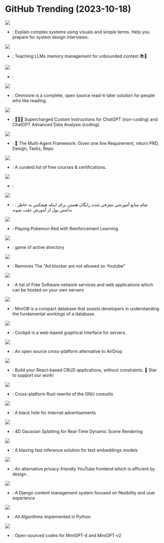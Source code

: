 # GitHub Trending (2023-10-18)

![](https://img.shields.io/badge/none-New%202-green?style=flat-square&logo=appveyor)
- [](https://github.comundefined): Explain complex systems using visuals and simple terms. Help you prepare for system design interviews.

![](https://img.shields.io/badge/Python-New%20690-green?style=flat-square&logo=appveyor)
- [](https://github.comundefined): Teaching LLMs memory management for unbounded context 📚🦙

![](https://img.shields.io/badge/Python-New%2075-green?style=flat-square&logo=appveyor)
- [](https://github.comundefined): 

![](https://img.shields.io/badge/HTML-New%20358-green?style=flat-square&logo=appveyor)
- [](https://github.comundefined): Omnivore is a complete, open source read-it-later solution for people who like reading.

![](https://img.shields.io/badge/Python-New%20850-green?style=flat-square&logo=appveyor)
- [](https://github.comundefined): 🚀🧠💬 Supercharged Custom Instructions for ChatGPT (non-coding) and ChatGPT Advanced Data Analysis (coding).

![](https://img.shields.io/badge/Python-New%20319-green?style=flat-square&logo=appveyor)
- [](https://github.comundefined): 🌟 The Multi-Agent Framework: Given one line Requirement, return PRD, Design, Tasks, Repo

![](https://img.shields.io/badge/none-New%20137-green?style=flat-square&logo=appveyor)
- [](https://github.comundefined): A curated list of free courses & certifications.

![](https://img.shields.io/badge/C%2B%2B-New%2025-green?style=flat-square&logo=appveyor)
- [](https://github.comundefined): 

![](https://img.shields.io/badge/none-New%2033-green?style=flat-square&logo=appveyor)
- [](https://github.comundefined): ، تمام منابع آموزشی معرفی شده رایگان هستن برای اینکه هیچکس به خاطر نداشتن پول از آموزش عقب نمونه

![](https://img.shields.io/badge/Jupyter%20Notebook-New%201-green?style=flat-square&logo=appveyor)
- [](https://github.comundefined): Playing Pokemon Red with Reinforcement Learning

![](https://img.shields.io/badge/PowerShell-New%20141-green?style=flat-square&logo=appveyor)
- [](https://github.comundefined): game of active directory

![](https://img.shields.io/badge/JavaScript-New%20329-green?style=flat-square&logo=appveyor)
- [](https://github.comundefined): Removes The "Ad blocker are not allowed on Youtube"

![](https://img.shields.io/badge/none-New%20133-green?style=flat-square&logo=appveyor)
- [](https://github.comundefined): A list of Free Software network services and web applications which can be hosted on your own servers

![](https://img.shields.io/badge/C%2B%2B-New%2030-green?style=flat-square&logo=appveyor)
- [](https://github.comundefined): MiniOB is a compact database that assists developers in understanding the fundamental workings of a database.

![](https://img.shields.io/badge/C-New%2073-green?style=flat-square&logo=appveyor)
- [](https://github.comundefined): Cockpit is a web-based graphical interface for servers.

![](https://img.shields.io/badge/Dart-New%2057-green?style=flat-square&logo=appveyor)
- [](https://github.comundefined): An open source cross-platform alternative to AirDrop

![](https://img.shields.io/badge/TypeScript-New%2053-green?style=flat-square&logo=appveyor)
- [](https://github.comundefined): Build your React-based CRUD applications, without constraints. 🌟 Star to support our work!

![](https://img.shields.io/badge/Rust-New%2024-green?style=flat-square&logo=appveyor)
- [](https://github.comundefined): Cross-platform Rust rewrite of the GNU coreutils

![](https://img.shields.io/badge/Shell-New%20166-green?style=flat-square&logo=appveyor)
- [](https://github.comundefined): A black hole for Internet advertisements

![](https://img.shields.io/badge/Jupyter%20Notebook-New%20162-green?style=flat-square&logo=appveyor)
- [](https://github.comundefined): 4D Gaussian Splatting for Real-Time Dynamic Scene Rendering

![](https://img.shields.io/badge/Rust-New%20159-green?style=flat-square&logo=appveyor)
- [](https://github.comundefined): A blazing fast inference solution for text embeddings models

![](https://img.shields.io/badge/Vue-New%20344-green?style=flat-square&logo=appveyor)
- [](https://github.comundefined): An alternative privacy-friendly YouTube frontend which is efficient by design.

![](https://img.shields.io/badge/Python-New%2016-green?style=flat-square&logo=appveyor)
- [](https://github.comundefined): A Django content management system focused on flexibility and user experience

![](https://img.shields.io/badge/Python-New%20144-green?style=flat-square&logo=appveyor)
- [](https://github.comundefined): All Algorithms implemented in Python

![](https://img.shields.io/badge/Python-New%2047-green?style=flat-square&logo=appveyor)
- [](https://github.comundefined): Open-sourced codes for MiniGPT-4 and MiniGPT-v2

